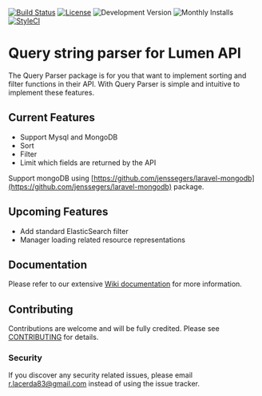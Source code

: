 [![Build Status](https://travis-ci.org/rlacerda83/lumen-api-query-parser.svg?style=flat-square)](https://travis-ci.org/rlacerda83/lumen-api-query-parser)
[![License](https://img.shields.io/packagist/l/rlacerda83/query-parser.svg?style=flat-square)](https://packagist.org/packages/rlacerda83/query-parser)
![Development Version](https://img.shields.io/packagist/vpre/rlacerda83/query-parser.svg?style=flat-square)
![Monthly Installs](https://img.shields.io/packagist/dm/rlacerda83/query-parser.svg?style=flat-square)
[![StyleCI](https://styleci.io/repos/41127669/shield)](https://styleci.io/repos/41127669)

# Query string parser for Lumen API 
The Query Parser package is for you that want to implement sorting and filter functions in their API. With Query Parser is simple and intuitive to implement these features.

## Current Features  
- Support Mysql and MongoDB
- Sort
- Filter
- Limit which fields are returned by the API

Support mongoDB using [https://github.com/jenssegers/laravel-mongodb](https://github.com/jenssegers/laravel-mongodb) package.

## Upcoming Features
- Add standard ElasticSearch filter
- Manager loading related resource representations

## Documentation
Please refer to our extensive [Wiki documentation](https://github.com/rlacerda83/lumen-api-query-parser/wiki) for more information.

## Contributing
Contributions are welcome and will be fully credited. Please see [CONTRIBUTING](CONTRIBUTING.md) for details.

### Security
If you discover any security related issues, please email r.lacerda83@gmail.com instead of using the issue tracker.

